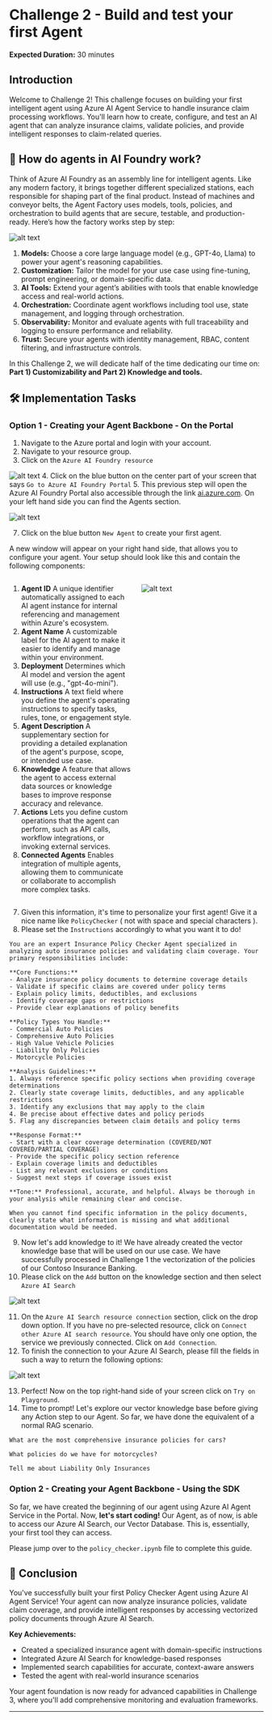 # Challenge 2 - Build and test your first Agent

**Expected Duration:** 30 minutes

## Introduction

Welcome to Challenge 2! This challenge focuses on building your first intelligent agent using Azure AI Agent Service to handle insurance claim processing workflows. You'll learn how to create, configure, and test an AI agent that can analyze insurance claims, validate policies, and provide intelligent responses to claim-related queries.

## 🎯 How do agents in AI Foundry work?

Think of Azure AI Foundry as an assembly line for intelligent agents. Like any modern factory, it brings together different specialized stations, each responsible for shaping part of the final product. Instead of machines and conveyor belts, the Agent Factory uses models, tools, policies, and orchestration to build agents that are secure, testable, and production-ready. Here’s how the factory works step by step:

![alt text](images/aifoundry.png)

1. **Models:** Choose a core large language model (e.g., GPT-4o, Llama) to power your agent's reasoning capabilities.
2. **Customization:** Tailor the model for your use case using fine-tuning, prompt engineering, or domain-specific data.
3. **AI Tools:** Extend your agent’s abilities with tools that enable knowledge access and real-world actions.
4. **Orchestration:** Coordinate agent workflows including tool use, state management, and logging through orchestration.
5. **Observability:** Monitor and evaluate agents with full traceability and logging to ensure performance and reliability.
6. **Trust:** Secure your agents with identity management, RBAC, content filtering, and infrastructure controls.

In this Challenge 2, we will dedicate half of the time dedicating our time on: **Part 1) Customizability and Part 2) Knowledge and tools.**


## 🛠️ Implementation Tasks

### Option 1 - Creating your Agent Backbone - On the Portal

1. Navigate to the Azure portal and login with your account.
2. Navigate to your resource group.
3. Click on the `Azure AI Foundry resource`

![alt text](images/step3.png)
4. Click on the blue button on the center part of your screen that says `Go to Azure AI Foundry Portal`
5. This previous step will open the Azure AI Foundry Portal also accessible through the link [ai.azure.com](ai.azure.com). On your left hand side you can find the Agents section.
 
![alt text](images/step6.png)

7. Click on the blue button `New Agent` to create your first agent.


A new window will appear on your right hand side, that allows you to configure your agent. Your setup should look like this and contain the following components:
   
<div style="display: flex; align-items: flex-start; gap: 20px;">
<div style="flex: 1;">

1. **Agent ID**
A unique identifier automatically assigned to each AI agent instance for internal referencing and management within Azure's ecosystem.
2. **Agent Name**
A customizable label for the AI agent to make it easier to identify and manage within your environment.
3. **Deployment**
Determines which AI model and version the agent will use (e.g., "gpt-4o-mini").
4. **Instructions**
A text field where you define the agent's operating instructions to specify tasks, rules, tone, or engagement style.
5. **Agent Description**
A supplementary section for providing a detailed explanation of the agent's purpose, scope, or intended use case.
6. **Knowledge**
A feature that allows the agent to access external data sources or knowledge bases to improve response accuracy and relevance.
7. **Actions**
Lets you define custom operations that the agent can perform, such as API calls, workflow integrations, or invoking external services.
8. **Connected Agents**
Enables integration of multiple agents, allowing them to communicate or collaborate to accomplish more complex tasks.

</div>
<div style="flex: 1;">

![alt text](images/step8.png)

</div>
</div>

7. Given this information, it's time to personalize your first agent! Give it a nice name like `PolicyChecker` ( not with space and special characters ).
8. Please set the `Instructions` accordingly to what you want it to do! 

```
You are an expert Insurance Policy Checker Agent specialized in analyzing auto insurance policies and validating claim coverage. Your primary responsibilities include:

**Core Functions:**
- Analyze insurance policy documents to determine coverage details
- Validate if specific claims are covered under policy terms
- Explain policy limits, deductibles, and exclusions
- Identify coverage gaps or restrictions
- Provide clear explanations of policy benefits

**Policy Types You Handle:**
- Commercial Auto Policies
- Comprehensive Auto Policies  
- High Value Vehicle Policies
- Liability Only Policies
- Motorcycle Policies

**Analysis Guidelines:**
1. Always reference specific policy sections when providing coverage determinations
2. Clearly state coverage limits, deductibles, and any applicable restrictions
3. Identify any exclusions that may apply to the claim
4. Be precise about effective dates and policy periods
5. Flag any discrepancies between claim details and policy terms

**Response Format:**
- Start with a clear coverage determination (COVERED/NOT COVERED/PARTIAL COVERAGE)
- Provide the specific policy section reference
- Explain coverage limits and deductibles
- List any relevant exclusions or conditions
- Suggest next steps if coverage issues exist

**Tone:** Professional, accurate, and helpful. Always be thorough in your analysis while remaining clear and concise.

When you cannot find specific information in the policy documents, clearly state what information is missing and what additional documentation would be needed.
```
9. Now let's add knowledge to it! We have already created the vector knowledge base that will be used on our use case. We have successfully processed in Challenge 1 the vectorization of the policies of our Contoso Insurance Banking. 
10. Please click on the `Add` button on the knowledge section and then select `Azure AI Search`

![alt text](images/step73.png)

11. On the `Azure AI Search resource connection` section, click on the drop down option. If you have no pre-selected resource, click on `Connect other Azure AI search resource`. You should have only one option, the service we previously connected. Click on `Add Connection`. 
12. To finish the connection to your Azure AI Search, please fill the fields in such a way to return
the following options:

![alt text](images/step13.png)


13. Perfect! Now on the top right-hand side of your screen click on `Try on Playground`.
14. Time to prompt! Let's explore our vector knowledge base before giving any Action step to our Agent. So far, we have done the equivalent of a normal RAG scenario. 

```
What are the most comprehensive insurance policies for cars?
```

```
What policies do we have for motorcycles?
```

```
Tell me about Liability Only Insurances 
```

### Option 2 - Creating your Agent Backbone - Using the SDK

So far, we have created the beginning of our agent using Azure AI Agent Service in the Portal. Now, **let's start coding!** Our Agent, as of now, is able to access our Azure AI Search, our Vector Database. This is, essentially, your first tool they can access.

Please jump over to the `policy_checker.ipynb` file to complete this guide. 

## 🎯 Conclusion

You've successfully built your first Policy Checker Agent using Azure AI Agent Service! Your agent can now analyze insurance policies, validate claim coverage, and provide intelligent responses by accessing vectorized policy documents through Azure AI Search.

**Key Achievements:**
- Created a specialized insurance agent with domain-specific instructions
- Integrated Azure AI Search for knowledge-based responses
- Implemented search capabilities for accurate, context-aware answers
- Tested the agent with real-world insurance scenarios

Your agent foundation is now ready for advanced capabilities in Challenge 3, where you'll add comprehensive monitoring and evaluation frameworks.

---